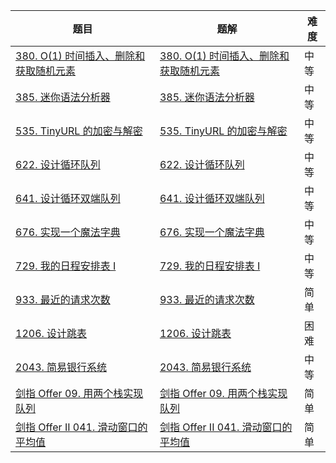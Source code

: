 | 题目                                                         | 题解                                                         | 难度 |
| ------------------------------------------------------------ | ------------------------------------------------------------ | ---- |
| [380. O(1) 时间插入、删除和获取随机元素](https://leetcode-cn.com/problems/insert-delete-getrandom-o1/) | [380. O(1) 时间插入、删除和获取随机元素](https://github.com/ZonzeeLi/LeetCode/blob/master/index/371-380/380.%20O(1)%20%E6%97%B6%E9%97%B4%E6%8F%92%E5%85%A5%E3%80%81%E5%88%A0%E9%99%A4%E5%92%8C%E8%8E%B7%E5%8F%96%E9%9A%8F%E6%9C%BA%E5%85%83%E7%B4%A0.md) | 中等 |
| [385. 迷你语法分析器](https://leetcode-cn.com/problems/mini-parser/) | [385. 迷你语法分析器](https://github.com/ZonzeeLi/LeetCode/blob/master/index/381-390/385.%20%E8%BF%B7%E4%BD%A0%E8%AF%AD%E6%B3%95%E5%88%86%E6%9E%90%E5%99%A8.md) | 中等 |
| [535. TinyURL 的加密与解密](https://leetcode.cn/problems/encode-and-decode-tinyurl/) | [535. TinyURL 的加密与解密](https://github.com/ZonzeeLi/LeetCode/blob/master/index/531-540/535.%20TinyURL%20%E7%9A%84%E5%8A%A0%E5%AF%86%E4%B8%8E%E8%A7%A3%E5%AF%86.md) | 中等 |
| [622. 设计循环队列](https://leetcode.cn/problems/design-circular-queue/) | [622. 设计循环队列](https://github.com/ZonzeeLi/LeetCode/blob/master/index/621-630/622.%20%E8%AE%BE%E8%AE%A1%E5%BE%AA%E7%8E%AF%E9%98%9F%E5%88%97.md) | 中等 |
| [641. 设计循环双端队列](https://leetcode.cn/problems/design-circular-deque/) | [641. 设计循环双端队列](https://github.com/ZonzeeLi/LeetCode/blob/master/index/641-650/641.%20%E8%AE%BE%E8%AE%A1%E5%BE%AA%E7%8E%AF%E5%8F%8C%E7%AB%AF%E9%98%9F%E5%88%97.md)                                                             | 中等 |
| [676. 实现一个魔法字典](https://leetcode.cn/problems/implement-magic-dictionary/) | [676. 实现一个魔法字典](https://github.com/ZonzeeLi/LeetCode/blob/master/index/671-680/676.%20%E5%AE%9E%E7%8E%B0%E4%B8%80%E4%B8%AA%E9%AD%94%E6%B3%95%E5%AD%97%E5%85%B8.md) | 中等 |
| [729. 我的日程安排表 I](https://leetcode.cn/problems/my-calendar-i/) | [729. 我的日程安排表 I](https://github.com/ZonzeeLi/LeetCode/blob/master/index/721-730/729.%20%E6%88%91%E7%9A%84%E6%97%A5%E7%A8%8B%E5%AE%89%E6%8E%92%E8%A1%A8%20I.md) | 中等 |
| [933. 最近的请求次数](https://leetcode-cn.com/problems/number-of-recent-calls/) | [933. 最近的请求次数](https://github.com/ZonzeeLi/LeetCode/blob/master/index/931-940/933.%20%E6%9C%80%E8%BF%91%E7%9A%84%E8%AF%B7%E6%B1%82%E6%AC%A1%E6%95%B0.md) | 简单 |
| [1206. 设计跳表](https://leetcode.cn/problems/design-skiplist/) | [1206. 设计跳表](https://github.com/ZonzeeLi/LeetCode/blob/master/index/1201-1210/1206.%20%E8%AE%BE%E8%AE%A1%E8%B7%B3%E8%A1%A8.md) | 困难 |
| [2043. 简易银行系统](https://leetcode-cn.com/problems/simple-bank-system/) | [2043. 简易银行系统](https://github.com/ZonzeeLi/LeetCode/blob/master/index/2041-2050/2043.%20%E7%AE%80%E6%98%93%E9%93%B6%E8%A1%8C%E7%B3%BB%E7%BB%9F.md) | 中等 |
| [剑指 Offer 09. 用两个栈实现队列](https://leetcode-cn.com/problems/yong-liang-ge-zhan-shi-xian-dui-lie-lcof/) | [剑指 Offer 09. 用两个栈实现队列](https://github.com/ZonzeeLi/LeetCode/blob/master/index/%E5%89%91%E6%8C%87Offer/%E5%89%91%E6%8C%87%20Offer%2009.%20%E7%94%A8%E4%B8%A4%E4%B8%AA%E6%A0%88%E5%AE%9E%E7%8E%B0%E9%98%9F%E5%88%97.md) | 简单 |
| [剑指 Offer II 041. 滑动窗口的平均值](https://leetcode.cn/problems/qIsx9U/) | [剑指 Offer II 041. 滑动窗口的平均值](https://github.com/ZonzeeLi/LeetCode/blob/master/index/剑指Offer%20Ⅱ/剑指%20Offer%20II%20041.%20滑动窗口的平均值.md) | 简单 |

